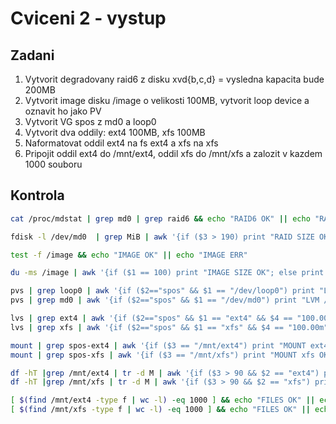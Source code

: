 # Cviceni 2 - vystup

## Zadani

1. Vytvorit degradovany raid6 z disku xvd{b,c,d} = vysledna kapacita bude 200MB
2. Vytvorit image disku /image o velikosti 100MB, vytvorit loop device a oznavit ho jako PV
3. Vytvorit VG spos z md0 a loop0
4. Vytvorit dva oddily: ext4 100MB, xfs 100MB
5. Naformatovat oddil ext4 na fs ext4 a xfs na xfs
6. Pripojit oddil ext4 do /mnt/ext4, oddil xfs do /mnt/xfs a zalozit v kazdem 1000 souboru

## Kontrola

```bash
cat /proc/mdstat | grep md0 | grep raid6 && echo "RAID6 OK" || echo "RAID6 ERR"

fdisk -l /dev/md0  | grep MiB | awk '{if ($3 > 190) print "RAID SIZE OK"; else print "RAID SIZE ERR"}'

test -f /image && echo "IMAGE OK" || echo "IMAGE ERR"

du -ms /image | awk '{if ($1 == 100) print "IMAGE SIZE OK"; else print "IMAGER SIZE ERR"}'

pvs | grep loop0 | awk '{if ($2=="spos" && $1 == "/dev/loop0") print "LVM /dev/loop0 - OK"; else print "LVM /dev/loop0 - ERR"}'
pvs | grep md0 | awk '{if ($2=="spos" && $1 == "/dev/md0") print "LVM /dev/md0 - OK"; else print "LVM /dev/md0 - ERR"}'

lvs | grep ext4 | awk '{if ($2=="spos" && $1 == "ext4" && $4 == "100.00m") print "LVM ext4 - OK"; else print "LVM ext4 - ERR"}'
lvs | grep xfs | awk '{if ($2=="spos" && $1 == "xfs" && $4 == "100.00m") print "LVM xfs - OK"; else print "LVM xfs - ERR"}'

mount | grep spos-ext4 | awk '{if ($3 == "/mnt/ext4") print "MOUNT ext4 OK"; else print "MOUNT ext4 ERR"}'
mount | grep spos-xfs | awk '{if ($3 == "/mnt/xfs") print "MOUNT xfs OK"; else print "MOUNT xfs ERR"}'

df -hT |grep /mnt/ext4 | tr -d M | awk '{if ($3 > 90 && $2 == "ext4") print "FS AND SIZE ext4 OK"; else print "FS AND SIZE ext4 ERR"}'
df -hT |grep /mnt/xfs | tr -d M | awk '{if ($3 > 90 && $2 == "xfs") print "FS AND SIZE xfs OK"; else print "FS AND SIZE xfs ERR"}'

[ $(find /mnt/ext4 -type f | wc -l) -eq 1000 ] && echo "FILES OK" || echo "FILES ERR"
[ $(find /mnt/xfs -type f | wc -l) -eq 1000 ] && echo "FILES OK" || echo "FILES ERR"
```

